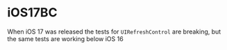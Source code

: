 # iOS17BC
When iOS 17 was released the tests for `UIRefreshControl` are breaking, but the same tests are working below iOS 16
